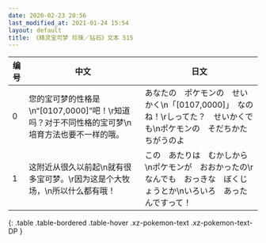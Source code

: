 ```yaml
---
date: 2020-02-23 20:56
last_modified_at: 2021-01-24 15:54
layout: default
title: 《精灵宝可梦 珍珠／钻石》文本 515
---
```

| 编号 | 中文 | 日文 |
| ---- | ---- | ---- |
| 0 | 您的宝可梦的性格是\n“[0107,0000]”吧！\r知道吗？对于不同性格的宝可梦\n培育方法也要不一样的哦。 | あなたの　ポケモンの　せいかく\n「[0107,0000]」　なのね！\rしってた？　せいかくでも\nポケモンの　そだちかた　ちがうのよ |
| 1 | 这附近从很久以前起\n就有很多宝可梦。\r因为这是个大牧场，\n所以什么都有哦！ | この　あたりは　むかしから\nポケモンが　おおかったの\rなんでも　おっきな　ぼくじょうとか\nいろいろ　あったんですって！ |
{: .table .table-bordered .table-hover .xz-pokemon-text .xz-pokemon-text-DP }